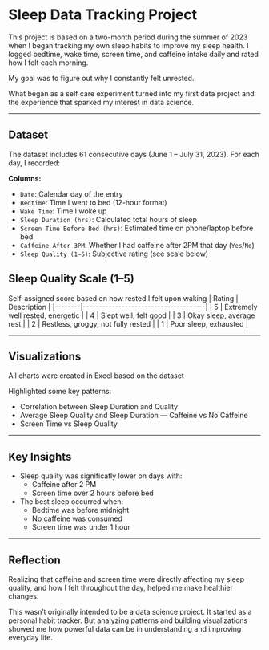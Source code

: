 # Sleep Data Tracking Project

This project is based on a two-month period during the summer of 2023 when I began tracking my own sleep habits to improve my sleep health. I logged bedtime, wake time, screen time, and caffeine intake daily and rated how I felt each morning. 

My goal was to figure out why I constantly felt unrested.

What began as a self care experiment turned into my first data project and the experience that sparked my interest in data science.

---

## Dataset

The dataset includes 61 consecutive days (June 1 – July 31, 2023). For each day, I recorded:

**Columns:**
- `Date`: Calendar day of the entry  
- `Bedtime`: Time I went to bed (12-hour format)  
- `Wake Time`: Time I woke up  
- `Sleep Duration (hrs)`: Calculated total hours of sleep  
- `Screen Time Before Bed (hrs)`: Estimated time on phone/laptop before bed  
- `Caffeine After 3PM`: Whether I had caffeine after 2PM that day (`Yes`/`No`)  
- `Sleep Quality (1–5)`: Subjective rating (see scale below)

## Sleep Quality Scale (1–5)

Self-assigned score based on how rested I felt upon waking
| Rating | Description                          |
|--------|--------------------------------------|
| 5      | Extremely well rested, energetic     |
| 4      | Slept well, felt good                |
| 3      | Okay sleep, average rest             |
| 2      | Restless, groggy, not fully rested   |
| 1      | Poor sleep, exhausted                |

---

## Visualizations

All charts were created in Excel based on the dataset

Highlighted some key patterns:
- Correlation between Sleep Duration and Quality  
- Average Sleep Quality and Sleep Duration — Caffeine vs No Caffeine  
- Screen Time vs Sleep Quality  

---

## Key Insights

- Sleep quality was significatly lower on days with:
  - Caffeine after 2 PM  
  - Screen time over 2 hours before bed  
- The best sleep occurred when:
  - Bedtime was before midnight  
  - No caffeine was consumed  
  - Screen time was under 1 hour

---

## Reflection

Realizing that caffeine and screen time were directly affecting my sleep quality, and how I felt throughout the day, helped me make healthier changes.

This wasn’t originally intended to be a data science project. It started as a personal habit tracker. But analyzing patterns and building visualizations showed me how powerful data can be in understanding and improving everyday life.
